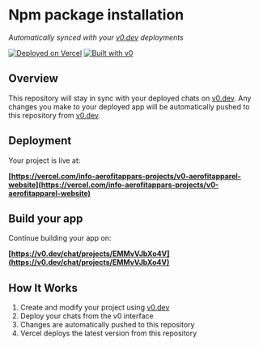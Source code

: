 # Npm package installation

*Automatically synced with your [v0.dev](https://v0.dev) deployments*

[![Deployed on Vercel](https://img.shields.io/badge/Deployed%20on-Vercel-black?style=for-the-badge&logo=vercel)](https://vercel.com/info-aerofitappars-projects/v0-aerofitapparel-website)
[![Built with v0](https://img.shields.io/badge/Built%20with-v0.dev-black?style=for-the-badge)](https://v0.dev/chat/projects/EMMvVJbXo4V)

## Overview

This repository will stay in sync with your deployed chats on [v0.dev](https://v0.dev).
Any changes you make to your deployed app will be automatically pushed to this repository from [v0.dev](https://v0.dev).

## Deployment

Your project is live at:

**[https://vercel.com/info-aerofitappars-projects/v0-aerofitapparel-website](https://vercel.com/info-aerofitappars-projects/v0-aerofitapparel-website)**

## Build your app

Continue building your app on:

**[https://v0.dev/chat/projects/EMMvVJbXo4V](https://v0.dev/chat/projects/EMMvVJbXo4V)**

## How It Works

1. Create and modify your project using [v0.dev](https://v0.dev)
2. Deploy your chats from the v0 interface
3. Changes are automatically pushed to this repository
4. Vercel deploys the latest version from this repository

